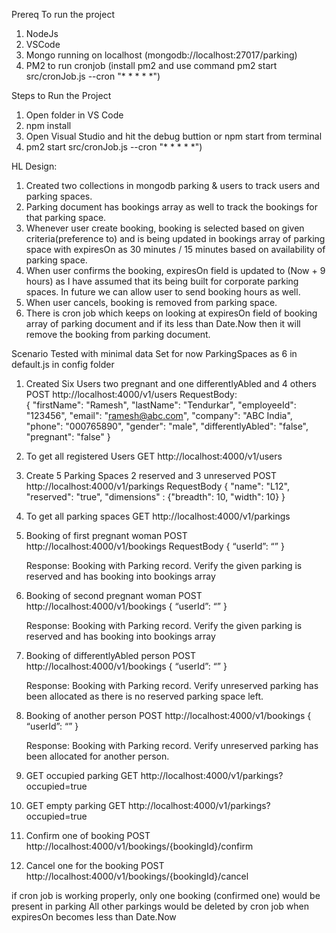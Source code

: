Prereq To run the project
1. NodeJs
2. VSCode
3. Mongo running on localhost (mongodb://localhost:27017/parking)
4. PM2 to run cronjob (install pm2 and use command pm2 start src/cronJob.js --cron "* * * * *")

Steps to Run the Project
1. Open folder in VS Code
2. npm install
3. Open Visual Studio and hit the debug buttion or npm start from terminal
4.  pm2 start src/cronJob.js --cron "* * * * *")


HL Design:
1. Created two collections in mongodb parking & users to track users and parking spaces.
2. Parking document has bookings array as well to track the bookings for that parking space.
3. Whenever user create booking, booking is selected based on given criteria(preference to) and is being updated in bookings array of parking space with expiresOn as 30 minutes / 15 minutes based on availability of parking space.
4. When user confirms the booking, expiresOn field is updated to (Now + 9 hours) as I have assumed that its being built for corporate parking spaces. In future we can allow user to send booking hours as well.
5. When user cancels, booking is removed from parking space.
6. There is cron job which keeps on looking at expiresOn field of booking array of parking document and if its less than Date.Now then it will remove the booking from parking document.








Scenario Tested  with minimal data
Set for now ParkingSpaces as 6 in default.js in config folder
1. Created Six Users two  pregnant and one differentlyAbled and 4 others
    POST http://localhost:4000/v1/users
    RequestBody:  
{
    "firstName": "Ramesh",
    "lastName": "Tendurkar",
    "employeeId": "123456",
    "email": "ramesh@abc.com",
    "company": "ABC India",
    "phone": "000765890",
    "gender": "male",
    "differentlyAbled": "false",
    "pregnant": "false"
}


2. To get all registered Users
   GET http://localhost:4000/v1/users

3. Create 5 Parking Spaces 2 reserved and 3 unreserved
    POST http://localhost:4000/v1/parkings
   RequestBody
   {
       "name": "L12",
       "reserved": "true",
        "dimensions" : {"breadth": 10, "width": 10}
    }

4. To get all parking spaces
    GET http://localhost:4000/v1/parkings



5. Booking of first pregnant woman
    POST http://localhost:4000/v1/bookings
  RequestBody
  {
      “userId”: “<id of pregnant woman>”
   }
   

   Response: Booking with Parking record.
                       Verify the given parking is reserved and has booking into bookings                array

6. Booking of second pregnant woman
    POST http://localhost:4000/v1/bookings
   {
      “userId”: “<id of pregnant woman>”
   }
   
   Response: Booking with Parking record.
                       Verify the given parking is reserved and has booking into bookings array

7. Booking of differentlyAbled person
    POST http://localhost:4000/v1/bookings
   {
      “userId”: “<id of differentlyAbled person>”
   }
   
   Response: Booking with Parking record.
                       Verify unreserved parking has been allocated as there is no reserved parking space left.

8. Booking of another person
    POST http://localhost:4000/v1/bookings
   {
      “userId”: “<id of another person>”
   }
   
   Response: Booking with Parking record.
                       Verify unreserved parking has been allocated for another person.

9. GET occupied parking
    GET http://localhost:4000/v1/parkings?occupied=true

10. GET empty parking
   GET http://localhost:4000/v1/parkings?occupied=true

10. Confirm one of booking 
  POST http://localhost:4000/v1/bookings/{bookingId}/confirm 

11. Cancel one for the booking
  POST http://localhost:4000/v1/bookings/{bookingId}/cancel

if cron job is working properly, only one booking (confirmed one) would be present in parking
All other parkings would be deleted by cron job when expiresOn becomes less than Date.Now
